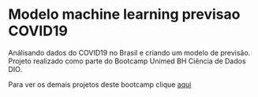 # Modelo machine learning previsao COVID19

Análisando dados do COVID19 no Brasil e criando um modelo de previsão. Projeto realizado como parte do Bootcamp Unimed BH Ciência de Dados DIO.

Para ver os demais projetos deste bootcamp clique [aqui](https://github.com/VagnerF/BOOTCAMP-UNIMED-BH-CIENCIA-DE-DADOS)
